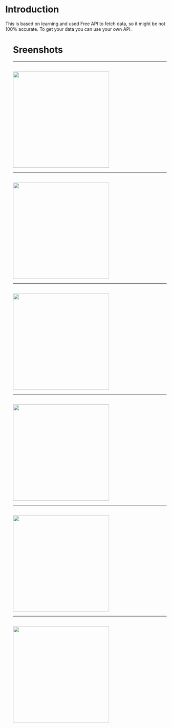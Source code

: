 <h1>Introduction</h1>
<p>This is based on learning and used Free API to fetch data, so it might be not 100% accurate. To get your data you can use your own API.</p>
<ul>


<h1>Sreenshots</h1>
<hr>
<br>




<img src= "https://github.com/dev-app-ali/WeatherApp1-Android/assets/121374194/d002f004-02f0-4a02-a6af-9b7be953e652" width= "300">


<hr>
<br>


<img src= "https://github.com/dev-app-ali/WeatherApp1-Android/assets/121374194/0e808398-f68c-4949-92ae-b1844637f1b3" width= "300">

<hr>
<br>


<img src= "https://github.com/dev-app-ali/WeatherApp1-Android/assets/121374194/da242d10-01b9-4375-b792-187ef85c0272" width= "300">
<hr>
<br>
<img src= "https://github.com/dev-app-ali/WeatherApp1-Android/assets/121374194/2154faef-39f2-4c2c-8da0-ab5ce55acbf0" width= "300">


<hr>
<br>

<img src= "https://github.com/dev-app-ali/WeatherApp1-Android/assets/121374194/34f6aae6-0cfb-48b8-b987-78838256a913" width= "300">
<hr>
<br>

<img src= "https://github.com/dev-app-ali/WeatherApp1-Android/assets/121374194/ebe860f7-c33d-48b7-8f35-a0186f0c7c33" width= "300">


